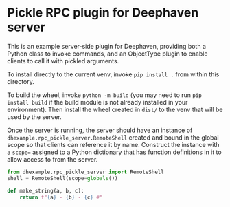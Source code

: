 # Pickle RPC plugin for Deephaven server

This is an example server-side plugin for Deephaven, providing both a Python class to invoke commands, and an ObjectType plugin to enable clients to call it with pickled arguments.

To install directly to the current venv, invoke `pip install .` from within this directory.

To build the wheel, invoke `python -m build` (you may need to run `pip install build` if the build module is not
already installed in your environment). Then install the wheel created in `dist/` to the venv that will be used
by the server.

Once the server is running, the server should have an instance of `dhexample.rpc_pickle_server.RemoteShell` created
and bound in the global scope so that clients can reference it by name. Construct the instance
with a `scope=` assigned to a Python dictionary that has function definitions in it to allow
access to from the server.

```python
from dhexample.rpc_pickle_server import RemoteShell
shell = RemoteShell(scope=globals())

def make_string(a, b, c):
    return f"{a} - {b} - {c} #"
```

